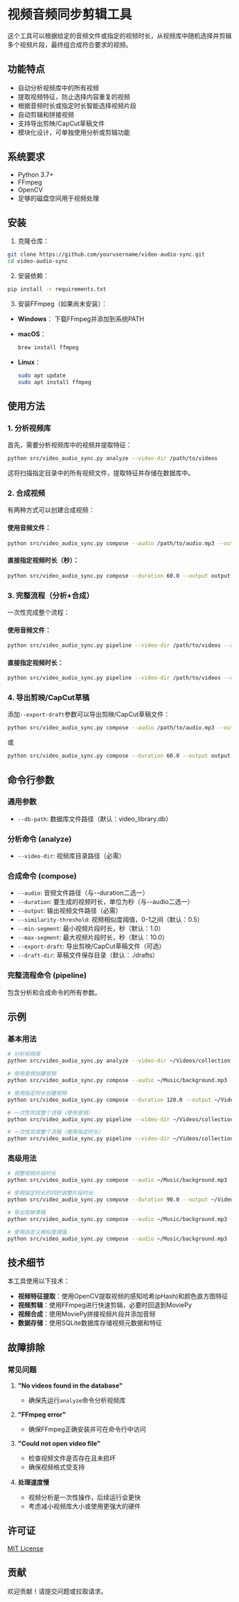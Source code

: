 # 视频音频同步剪辑工具

这个工具可以根据给定的音频文件或指定的视频时长，从视频库中随机选择并剪辑多个视频片段，最终组合成符合要求的视频。

## 功能特点

- 自动分析视频库中的所有视频
- 提取视频特征，防止选择内容重复的视频
- 根据音频时长或指定时长智能选择视频片段
- 自动剪辑和拼接视频
- 支持导出剪映/CapCut草稿文件
- 模块化设计，可单独使用分析或剪辑功能

## 系统要求

- Python 3.7+
- FFmpeg
- OpenCV
- 足够的磁盘空间用于视频处理

## 安装

1. 克隆仓库：

```bash
git clone https://github.com/yourusername/video-audio-sync.git
cd video-audio-sync
```

2. 安装依赖：

```bash
pip install -r requirements.txt
```

3. 安装FFmpeg（如果尚未安装）：

- **Windows**：
  下载FFmpeg并添加到系统PATH
  
- **macOS**：
  ```bash
  brew install ffmpeg
  ```
  
- **Linux**：
  ```bash
  sudo apt update
  sudo apt install ffmpeg
  ```

## 使用方法

### 1. 分析视频库

首先，需要分析视频库中的视频并提取特征：

```bash
python src/video_audio_sync.py analyze --video-dir /path/to/videos
```

这将扫描指定目录中的所有视频文件，提取特征并存储在数据库中。

### 2. 合成视频

有两种方式可以创建合成视频：

#### 使用音频文件：
```bash
python src/video_audio_sync.py compose --audio /path/to/audio.mp3 --output output.mp4
```

#### 直接指定视频时长（秒）：
```bash
python src/video_audio_sync.py compose --duration 60.0 --output output.mp4
```

### 3. 完整流程（分析+合成）

一次性完成整个流程：

#### 使用音频文件：
```bash
python src/video_audio_sync.py pipeline --video-dir /path/to/videos --audio /path/to/audio.mp3 --output output.mp4
```

#### 直接指定视频时长：
```bash
python src/video_audio_sync.py pipeline --video-dir /path/to/videos --duration 60.0 --output output.mp4
```

### 4. 导出剪映/CapCut草稿

添加`--export-draft`参数可以导出剪映/CapCut草稿文件：

```bash
python src/video_audio_sync.py compose --audio /path/to/audio.mp3 --output output.mp4 --export-draft --draft-dir ./drafts
```

或

```bash
python src/video_audio_sync.py compose --duration 60.0 --output output.mp4 --export-draft --draft-dir ./drafts
```

## 命令行参数

### 通用参数

- `--db-path`: 数据库文件路径（默认：video_library.db）

### 分析命令 (analyze)

- `--video-dir`: 视频库目录路径（必需）

### 合成命令 (compose)

- `--audio`: 音频文件路径（与--duration二选一）
- `--duration`: 要生成的视频时长，单位为秒（与--audio二选一）
- `--output`: 输出视频文件路径（必需）
- `--similarity-threshold`: 视频相似度阈值，0-1之间（默认：0.5）
- `--min-segment`: 最小视频片段时长，秒（默认：1.0）
- `--max-segment`: 最大视频片段时长，秒（默认：10.0）
- `--export-draft`: 导出剪映/CapCut草稿文件（可选）
- `--draft-dir`: 草稿文件保存目录（默认：./drafts）

### 完整流程命令 (pipeline)

包含分析和合成命令的所有参数。

## 示例

### 基本用法

```bash
# 分析视频库
python src/video_audio_sync.py analyze --video-dir ~/Videos/collection

# 使用音频创建视频
python src/video_audio_sync.py compose --audio ~/Music/background.mp3 --output ~/Videos/result.mp4

# 使用指定时长创建视频
python src/video_audio_sync.py compose --duration 120.0 --output ~/Videos/result.mp4

# 一次性完成整个流程（使用音频）
python src/video_audio_sync.py pipeline --video-dir ~/Videos/collection --audio ~/Music/background.mp3 --output ~/Videos/result.mp4

# 一次性完成整个流程（使用指定时长）
python src/video_audio_sync.py pipeline --video-dir ~/Videos/collection --duration 120.0 --output ~/Videos/result.mp4
```

### 高级用法

```bash
# 调整视频片段时长
python src/video_audio_sync.py compose --audio ~/Music/background.mp3 --output ~/Videos/result.mp4 --min-segment 2.0 --max-segment 8.0

# 使用指定时长的同时调整片段时长
python src/video_audio_sync.py compose --duration 90.0 --output ~/Videos/result.mp4 --min-segment 3.0 --max-segment 15.0

# 导出剪映草稿
python src/video_audio_sync.py compose --audio ~/Music/background.mp3 --output ~/Videos/result.mp4 --export-draft --draft-dir ~/Documents/drafts

# 使用自定义相似度阈值
python src/video_audio_sync.py compose --audio ~/Music/background.mp3 --output ~/Videos/result.mp4 --similarity-threshold 0.7
```

## 技术细节

本工具使用以下技术：

- **视频特征提取**：使用OpenCV提取视频的感知哈希(pHash)和颜色直方图特征
- **视频剪辑**：使用FFmpeg进行快速剪辑，必要时回退到MoviePy
- **视频合成**：使用MoviePy拼接视频片段并添加音频
- **数据存储**：使用SQLite数据库存储视频元数据和特征

## 故障排除

### 常见问题

1. **"No videos found in the database"**
   - 确保先运行`analyze`命令分析视频库

2. **"FFmpeg error"**
   - 确保FFmpeg正确安装并可在命令行中访问

3. **"Could not open video file"**
   - 检查视频文件是否存在且未损坏
   - 确保视频格式受支持

4. **处理速度慢**
   - 视频分析是一次性操作，后续运行会更快
   - 考虑减小视频库大小或使用更强大的硬件

## 许可证

[MIT License](LICENSE)

## 贡献

欢迎贡献！请提交问题或拉取请求。
